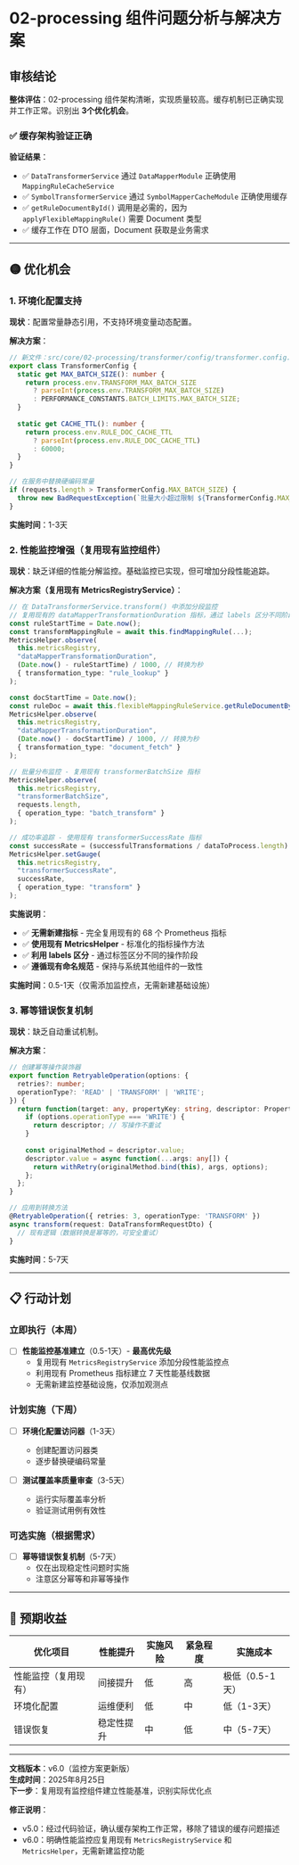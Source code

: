 # 02-processing 组件问题分析与解决方案

## 审核结论

**整体评估**：02-processing 组件架构清晰，实现质量较高。缓存机制已正确实现并工作正常。识别出 **3个优化机会**。

### ✅ 缓存架构验证正确

**验证结果**：
- ✅ `DataTransformerService` 通过 `DataMapperModule` 正确使用 `MappingRuleCacheService`
- ✅ `SymbolTransformerService` 通过 `SymbolMapperCacheModule` 正确使用缓存
- ✅ `getRuleDocumentById()` 调用是必需的，因为 `applyFlexibleMappingRule()` 需要 Document 类型
- ✅ 缓存工作在 DTO 层面，Document 获取是业务需求

---

## 🟡 优化机会

### 1. 环境化配置支持

**现状**：配置常量静态引用，不支持环境变量动态配置。

**解决方案**：
```typescript
// 新文件：src/core/02-processing/transformer/config/transformer.config.ts
export class TransformerConfig {
  static get MAX_BATCH_SIZE(): number {
    return process.env.TRANSFORM_MAX_BATCH_SIZE 
      ? parseInt(process.env.TRANSFORM_MAX_BATCH_SIZE) 
      : PERFORMANCE_CONSTANTS.BATCH_LIMITS.MAX_BATCH_SIZE;
  }
  
  static get CACHE_TTL(): number {
    return process.env.RULE_DOC_CACHE_TTL 
      ? parseInt(process.env.RULE_DOC_CACHE_TTL)
      : 60000;
  }
}

// 在服务中替换硬编码常量
if (requests.length > TransformerConfig.MAX_BATCH_SIZE) {
  throw new BadRequestException(`批量大小超过限制 ${TransformerConfig.MAX_BATCH_SIZE}`);
}
```

**实施时间**：1-3天

### 2. 性能监控增强（复用现有监控组件）

**现状**：缺乏详细的性能分解监控。基础监控已实现，但可增加分段性能追踪。

**解决方案（复用现有 MetricsRegistryService）**：
```typescript
// 在 DataTransformerService.transform() 中添加分段监控
// 复用现有的 dataMapperTransformationDuration 指标，通过 labels 区分不同阶段
const ruleStartTime = Date.now();
const transformMappingRule = await this.findMappingRule(...);
MetricsHelper.observe(
  this.metricsRegistry, 
  "dataMapperTransformationDuration", 
  (Date.now() - ruleStartTime) / 1000, // 转换为秒
  { transformation_type: "rule_lookup" }
);

const docStartTime = Date.now();
const ruleDoc = await this.flexibleMappingRuleService.getRuleDocumentById(transformMappingRule.id);
MetricsHelper.observe(
  this.metricsRegistry, 
  "dataMapperTransformationDuration",
  (Date.now() - docStartTime) / 1000, // 转换为秒
  { transformation_type: "document_fetch" }
);

// 批量分布监控 - 复用现有 transformerBatchSize 指标
MetricsHelper.observe(
  this.metricsRegistry, 
  "transformerBatchSize", 
  requests.length, 
  { operation_type: "batch_transform" }
);

// 成功率追踪 - 使用现有 transformerSuccessRate 指标
const successRate = (successfulTransformations / dataToProcess.length) * 100;
MetricsHelper.setGauge(
  this.metricsRegistry,
  "transformerSuccessRate",
  successRate,
  { operation_type: "transform" }
);
```

**实施说明**：
- ✅ **无需新建指标** - 完全复用现有的 68 个 Prometheus 指标
- ✅ **使用现有 MetricsHelper** - 标准化的指标操作方法
- ✅ **利用 labels 区分** - 通过标签区分不同的操作阶段
- ✅ **遵循现有命名规范** - 保持与系统其他组件的一致性

**实施时间**：0.5-1天（仅需添加监控点，无需新建基础设施）

### 3. 幂等错误恢复机制

**现状**：缺乏自动重试机制。

**解决方案**：
```typescript
// 创建幂等操作装饰器
export function RetryableOperation(options: {
  retries?: number;
  operationType?: 'READ' | 'TRANSFORM' | 'WRITE';
}) {
  return function(target: any, propertyKey: string, descriptor: PropertyDescriptor) {
    if (options.operationType === 'WRITE') {
      return descriptor; // 写操作不重试
    }
    
    const originalMethod = descriptor.value;
    descriptor.value = async function(...args: any[]) {
      return withRetry(originalMethod.bind(this), args, options);
    };
  };
}

// 应用到转换方法
@RetryableOperation({ retries: 3, operationType: 'TRANSFORM' })
async transform(request: DataTransformRequestDto) {
  // 现有逻辑（数据转换是幂等的，可安全重试）
}
```

**实施时间**：5-7天

---

## 📋 行动计划

### 立即执行（本周）
- [ ] **性能监控基准建立**（0.5-1天）- **最高优先级**
  - 复用现有 `MetricsRegistryService` 添加分段性能监控点
  - 利用现有 Prometheus 指标建立 7 天性能基线数据
  - 无需新建监控基础设施，仅添加观测点

### 计划实施（下周）
- [ ] **环境化配置访问器**（1-3天）
  - 创建配置访问器类
  - 逐步替换硬编码常量

- [ ] **测试覆盖率质量审查**（3-5天）
  - 运行实际覆盖率分析
  - 验证测试用例有效性

### 可选实施（根据需求）
- [ ] **幂等错误恢复机制**（5-7天）
  - 仅在出现稳定性问题时实施
  - 注意区分幂等和非幂等操作

---

## 🎯 预期收益

| 优化项目 | 性能提升 | 实施风险 | 紧急程度 | 实施成本 |
|---------|----------|----------|----------|----------|
| 性能监控（复用现有） | 间接提升 | 低 | 高 | 极低（0.5-1天） |
| 环境化配置 | 运维便利 | 低 | 中 | 低（1-3天） |
| 错误恢复 | 稳定性提升 | 中 | 低 | 中（5-7天） |

---

**文档版本**：v6.0（监控方案更新版）  
**生成时间**：2025年8月25日  
**下一步**：复用现有监控组件建立性能基准，识别实际优化点

**修正说明**：
- v5.0：经过代码验证，确认缓存架构工作正常，移除了错误的缓存问题描述
- v6.0：明确性能监控应复用现有 `MetricsRegistryService` 和 `MetricsHelper`，无需新建监控功能